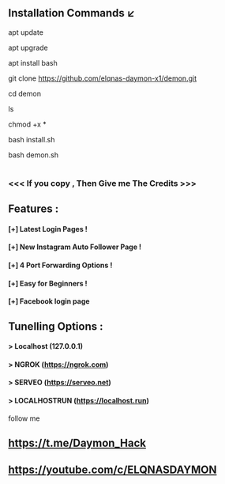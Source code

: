 



# 
# 
## Installation Commands ↙️
  
apt update 


apt upgrade 

apt install bash



git clone https://github.com/elqnas-daymon-x1/demon.git


cd demon

ls


chmod +x *



bash install.sh


bash demon.sh






# ##
### <<< If you copy , Then Give me The Credits >>>

## Features :
#### [+] Latest Login Pages !
#### [+] New Instagram Auto Follower Page !
#### [+] 4 Port Forwarding Options !
#### [+] Easy for Beginners !
#### [+] Facebook login page 
## Tunelling Options :
#### > Localhost (127.0.0.1)
#### > NGROK (https://ngrok.com)
#### > SERVEO (https://serveo.net)
#### > LOCALHOSTRUN (https://localhost.run)
 



follow me 
##   https://t.me/Daymon_Hack

##   https://youtube.com/c/ELQNASDAYMON





